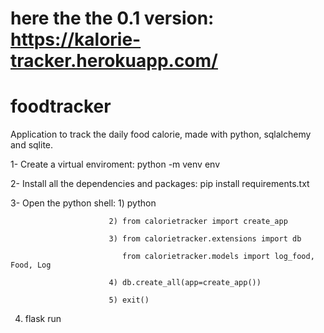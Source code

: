 
# here the the 0.1 version: https://kalorie-tracker.herokuapp.com/
# foodtracker
Application to track the daily food calorie, made with python, sqlalchemy and sqlite.

1- Create a virtual enviroment: python -m venv env

2- Install all the dependencies and packages: pip install requirements.txt

3- Open the python shell: 1) python

                          2) from calorietracker import create_app
                          
                          3) from calorietracker.extensions import db

                             from calorietracker.models import log_food, Food, Log
                             
                          4) db.create_all(app=create_app())
                          
                          5) exit()

4) flask run

